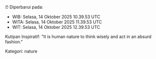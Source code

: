 ⏰ Diperbarui pada:
- WIB: Selasa, 14 Oktober 2025 10.39.53 UTC
- WITA: Selasa, 14 Oktober 2025 11.39.53 UTC
- WIT: Selasa, 14 Oktober 2025 12.39.53 UTC

Kutipan Inspiratif:
"It is human nature to think wisely and act in an absurd fashion."


Kategori: nature


